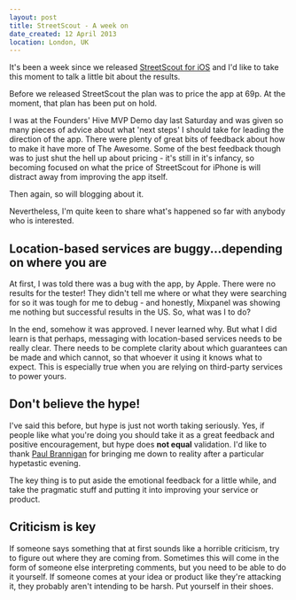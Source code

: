 ```yaml
---
layout: post
title: StreetScout - A week on
date_created: 12 April 2013
location: London, UK
---
```


It's been a week since we released [StreetScout for iOS](http://streetscoutapp.com) and I'd like to take this moment to talk a little bit about the results.

Before we released StreetScout the plan was to price the app at 69p. At the moment, that plan has been put on hold.

I was at the Founders' Hive MVP Demo day last Saturday and was given so many pieces of advice about what 'next steps' I should take for leading the direction of the app. There were plenty of great bits of feedback about how to make it have more of The Awesome. Some of the best feedback though was to just shut the hell up about pricing - it's still in it's infancy, so becoming focused on what the price of StreetScout for iPhone is will distract away from improving the app itself.

Then again, so will blogging about it.

Nevertheless, I'm quite keen to share what's happened so far with anybody who is interested.

## Location-based services are buggy...depending on where you are

At first, I was told there was a bug with the app, by Apple. There were no results for the tester! They didn't tell me where or what they were searching for so it was tough for me to debug - and honestly, Mixpanel was showing me nothing but successful results in the US. So, what was I to do?

In the end, somehow it was approved. I never learned why. But what I did learn is that perhaps, messaging with location-based services needs to be really clear. There needs to be complete clarity about which guarantees can be made and which cannot, so that whoever it using it knows what to expect. This is especially true when you are relying on third-party services to power yours.

## Don't believe the hype!

I've said this before, but hype is just not worth taking seriously. Yes, if people like what you're doing you should take it as a great feedback and positive encouragement, but hype does **not equal** validation. I'd like to thank [Paul Brannigan](https://twitter.com/proactivepaul) for bringing me down to reality after a particular hypetastic evening.

The key thing is to put aside the emotional feedback for a little while, and take the pragmatic stuff and putting it into improving your service or product.

## Criticism is key

If someone says something that at first sounds like a horrible criticism, try to figure out where they are coming from. Sometimes this will come in the form of someone else interpreting comments, but you need to be able to do it yourself. If someone comes at your idea or product like they're attacking it, they probably aren't intending to be harsh. Put yourself in their shoes.